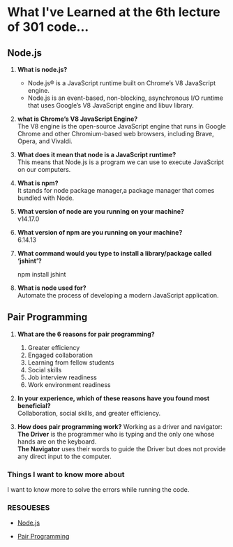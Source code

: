 # What I've Learned at the 6th lecture of 301 code...

##  Node.js

1. **What is node.js?**

   - Node.js® is a JavaScript runtime built on Chrome’s V8 JavaScript engine.
   - Node.js is an event-based, non-blocking, asynchronous I/O runtime that uses Google’s V8 JavaScript engine and    libuv library.
       
2. **what is Chrome’s V8 JavaScript Engine?**       
  The V8 engine is the open-source JavaScript engine that runs in Google Chrome and other Chromium-based web browsers, including Brave, Opera, and Vivaldi.

3. **What does it mean that node is a JavaScript runtime?**        
  This means that Node.js is a program we can use to execute JavaScript on our computers.

4. **What is npm?**       
  It stands for node package manager,a package manager that comes bundled with Node.

5. **What version of node are you running on your machine?**               
  v14.17.0

6. **What version of npm are you running on your machine?**              
   6.14.13

7. **What command would you type to install a library/package called ‘jshint’?**

   npm install jshint

8. **What is node used for?**            
   Automate the process of developing a modern JavaScript application.



##  Pair Programming

1. **What are the 6 reasons for pair programming?**                  
    1. Greater efficiency
    2. Engaged collaboration
    3. Learning from fellow students
    4. Social skills
    5. Job interview readiness
    6. Work environment readiness
 
2. **In your experience, which of these reasons have you found most beneficial?**          
   Collaboration, social skills, and greater efficiency.

3. **How does pair programming work?**
   Working as a driver and navigator:         
   **The Driver** is the programmer who is typing and the only one whose hands are on the keyboard.          
   **The Navigator** uses their words to guide the Driver but does not provide any direct input to the computer. 


### Things I want to know more about
 
  I want to know more to solve the errors while running the code. 


### RESOUESES

- [Node.js](https://www.sitepoint.com/an-introduction-to-node-js/) 

- [Pair Programming](https://www.codefellows.org/blog/6-reasons-for-pair-programming/)
